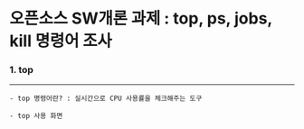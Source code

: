 # 오픈소스 SW개론 과제 : top, ps, jobs, kill 명령어 조사 
### 1. top
---

```
- top 명령어란? : 실시간으로 CPU 사용률을 체크해주는 도구
```

    - top 사용 화면

  
